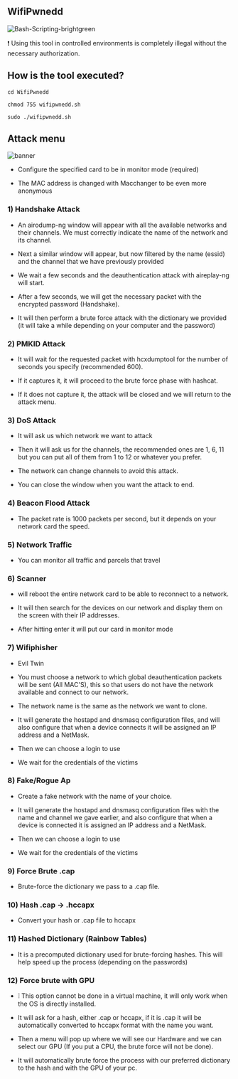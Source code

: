 ## WifiPwnedd
![Bash-Scripting-brightgreen](https://user-images.githubusercontent.com/89719224/216780401-60655d5f-6804-4a3d-a9f2-3a02a1a3f9c8.svg)

❗ Using this tool in controlled environments is completely illegal without the necessary authorization.

## How is the tool executed?

```
cd WifiPwnedd

chmod 755 wifipwnedd.sh

sudo ./wifipwnedd.sh
```

## Attack menu 
![banner](https://user-images.githubusercontent.com/89719224/227698176-f602ecf2-6d91-40df-92da-31cbe4bd88b5.png)








- Configure the specified card to be in monitor mode (required)

- The MAC address is changed with Macchanger to be even more anonymous 

### 1) Handshake Attack

- An airodump-ng window will appear with all the available networks and their channels. We must correctly indicate the name of the network and its channel.

- Next a similar window will appear, but now filtered by the name (essid) and the channel that we have previously provided

- We wait a few seconds and the deauthentication attack with aireplay-ng will start.

- After a few seconds, we will get the necessary packet with the encrypted password (Handshake).

- It will then perform a brute force attack with the dictionary we provided (it will take a while depending on your computer and the password)

### 2) PMKID Attack

- It will wait for the requested packet with hcxdumptool for the number of seconds you specify (recommended 600).

- If it captures it, it will proceed to the brute force phase with hashcat.

- If it does not capture it, the attack will be closed and we will return to the attack menu.

### 3) DoS Attack

- It will ask us which network we want to attack

- Then it will ask us for the channels, the recommended ones are 1, 6, 11 but you can put all of them from 1 to 12 or whatever you prefer. 

- The network can change channels to avoid this attack.

- You can close the window when you want the attack to end. 

### 4) Beacon Flood Attack

- The packet rate is 1000 packets per second, but it depends on your network card the speed. 

### 5) Network Traffic

- You can monitor all traffic and parcels that travel 

### 6)  Scanner

- will reboot the entire network card to be able to reconnect to a network. 

- It will then search for the devices on our network and display them on the screen with their IP addresses. 

- After hitting enter it will put our card in monitor mode

### 7) Wifiphisher

- Evil Twin

- You must choose a network to which global deauthentication packets will be sent (All MAC'S), this so that users do not have the network available and connect to our network.

- The network name is the same as the network we want to clone.

- It will generate the hostapd and dnsmasq configuration files, and will also configure that when a device connects it will be assigned an IP address and a NetMask.

- Then we can choose a login to use

- We wait for the credentials of the victims

### 8) Fake/Rogue Ap

- Create a fake network with the name of your choice.

- It will generate the hostapd and dnsmasq configuration files with the name and channel we gave earlier, and also configure that when a device is connected it is assigned an IP address and a NetMask.

- Then we can choose a login to use

- We wait for the credentials of the victims

### 9) Force Brute .cap

- Brute-force the dictionary we pass to a .cap file.

### 10) Hash .cap -> .hccapx

- Convert your hash or .cap file to hccapx

### 11) Hashed Dictionary (Rainbow Tables)

- It is a precomputed dictionary used for brute-forcing hashes. This will help speed up the process (depending on the passwords)

### 12) Force brute with GPU

- ❕ This option cannot be done in a virtual machine, it will only work when the OS is directly installed. 

- It will ask for a hash, either .cap or hccapx, if it is .cap it will be automatically converted to hccapx format with the name you want.

- Then a menu will pop up where we will see our Hardware and we can select our GPU (If you put a CPU, the brute force will not be done).

- It will automatically brute force the process with our preferred dictionary to the hash and with the GPU of your pc.
